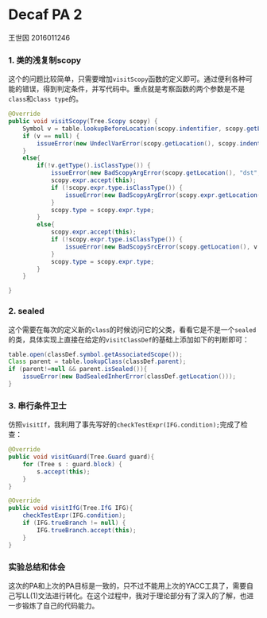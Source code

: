 # Decaf PA 2

王世因	2016011246

### 1. 类的浅复制scopy

这个的问题比较简单，只需要增加`visitScopy`函数的定义即可。通过便利各种可能的错误，得到判定条件，并写代码中。重点就是考察函数的两个参数是不是`class`和`class type`的。

```java
@Override
public void visitScopy(Tree.Scopy scopy) {
    Symbol v = table.lookupBeforeLocation(scopy.indentifier, scopy.getLocation());
    if (v == null) {
        issueError(new UndeclVarError(scopy.getLocation(), scopy.indentifier));
    }
    else{
        if(!v.getType().isClassType()) {
            issueError(new BadScopyArgError(scopy.getLocation(), "dst", v.getType().toString()));
            scopy.expr.accept(this);
            if (!scopy.expr.type.isClassType()) {
                issueError(new BadScopyArgError(scopy.expr.getLocation(), "src", scopy.expr.type.toString()));
            }
            scopy.type = scopy.expr.type;
        }
        else{
            scopy.expr.accept(this);
            if (!scopy.expr.type.isClassType()) {
                issueError(new BadScopySrcError(scopy.getLocation(), v.getType().toString(), scopy.expr.type.toString()));
            }
            scopy.type = scopy.expr.type;
        }
    }

}
```

### 2. sealed

这个需要在每次的定义新的`class`的时候访问它的父类，看看它是不是一个`sealed`的类，具体实现上直接在给定的`visitClassDef`的基础上添加如下的判断即可：

```java
table.open(classDef.symbol.getAssociatedScope());
Class parent = table.lookupClass(classDef.parent);
if (parent!=null && parent.isSealed()){
	issueError(new BadSealedInherError(classDef.getLocation()));
}
```

### 3. 串行条件卫士

仿照`visitIf`，我利用了事先写好的`checkTestExpr(IFG.condition);`完成了检查：

```java
@Override
public void visitGuard(Tree.Guard guard){
    for (Tree s : guard.block) {
        s.accept(this);
    }
}

@Override
public void visitIfG(Tree.IfG IFG){
    checkTestExpr(IFG.condition);
    if (IFG.trueBranch != null) {
        IFG.trueBranch.accept(this);
    }
}
```



### 实验总结和体会

这次的PA和上次的PA目标是一致的，只不过不能用上次的YACC工具了，需要自己写LL(1)文法进行转化。在这个过程中，我对于理论部分有了深入的了解，也进一步锻炼了自己的代码能力。